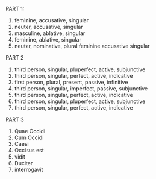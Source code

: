 PART 1:
1. feminine, accusative, singular
2. neuter, accusative, singular
3. masculine, ablative, singular
4. feminine, ablative, singular
5. neuter, nominative, plural
feminine accusative singular

PART 2
1. third person, singular, pluperfect, active, subjunctive
2. third person, singular, perfect, active, indicative
3. first person, plural, present, passive, infinitive
4. third person, singular, imperfect, passive, subjunctive
5. third person, singular, perfect, active, indicative 
6. third person, singular, pluperfect, active, subjunctive
7. third person, singular, perfect, active, indicative

PART 3
1. Quae Occidi
2. Cum Occidi
3. Caesi
4. Occisus est
5. vidit
6. Duciter
7. interrogavit
